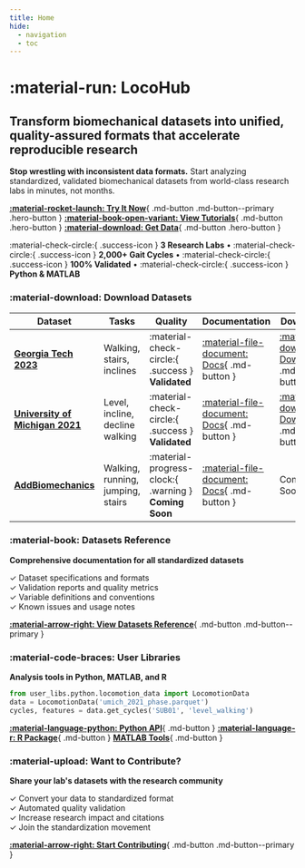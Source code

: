 ```yaml
---
title: Home
hide:
  - navigation
  - toc
---
```


<div class="hero-section" markdown>

# :material-run: LocoHub

## Transform biomechanical datasets into unified, quality-assured formats that accelerate reproducible research

**Stop wrestling with inconsistent data formats.** Start analyzing standardized, validated biomechanical datasets from world-class research labs in minutes, not months.

<div class="hero-actions" markdown>

[**:material-rocket-launch: Try It Now**](users/){ .md-button .md-button--primary .hero-button }
[**:material-book-open-variant: View Tutorials**](users/tutorials/python/){ .md-button .hero-button }
[**:material-download: Get Data**](https://www.dropbox.com/scl/fo/mhkiv4d3zvnbtdlujvgje/ACPxjnoj6XxL60QZCuK1WCw?rlkey=nm5a22pktlcemud4gzod3ow09&dl=0){ .md-button .hero-button }

</div>

</div>

<div class="trust-indicators" markdown>

:material-check-circle:{ .success-icon } **3 Research Labs** • :material-check-circle:{ .success-icon } **2,000+ Gait Cycles** • :material-check-circle:{ .success-icon } **100% Validated** • :material-check-circle:{ .success-icon } **Python & MATLAB**

</div>

<div class="main-sections-grid" markdown>

<div class="main-section" markdown>

### :material-download: **Download Datasets**

| Dataset | Tasks | Quality | Documentation | Download |
|---------|-------|---------|---------------|----------|
| **[Georgia Tech 2023](reference/datasets_documentation/dataset_gtech_2023/)** | Walking, stairs, inclines | :material-check-circle:{ .success } **Validated** | [:material-file-document: Docs](reference/datasets_documentation/dataset_gtech_2023/){ .md-button } | [:material-download: Download](https://www.dropbox.com/scl/fo/mhkiv4d3zvnbtdlujvgje/ACPxjnoj6XxL60QZCuK1WCw?rlkey=nm5a22pktlcemud4gzod3ow09&dl=0){ .md-button } |
| **[University of Michigan 2021](reference/datasets_documentation/dataset_umich_2021/)** | Level, incline, decline walking | :material-check-circle:{ .success } **Validated** | [:material-file-document: Docs](reference/datasets_documentation/dataset_umich_2021/){ .md-button } | [:material-download: Download](https://www.dropbox.com/scl/fo/mhkiv4d3zvnbtdlujvgje/ACPxjnoj6XxL60QZCuK1WCw?rlkey=nm5a22pktlcemud4gzod3ow09&dl=0){ .md-button } |
| **[AddBiomechanics](reference/datasets_documentation/dataset_addbiomechanics/)** | Walking, running, jumping, stairs | :material-progress-clock:{ .warning } **Coming Soon** | [:material-file-document: Docs](reference/datasets_documentation/dataset_addbiomechanics/){ .md-button } | Coming Soon |

</div>

<div class="dashboard-tile" markdown>

### :material-book: **Datasets Reference**

**Comprehensive documentation for all standardized datasets**

✓ Dataset specifications and formats  
✓ Validation reports and quality metrics  
✓ Variable definitions and conventions  
✓ Known issues and usage notes  

[**:material-arrow-right: View Datasets Reference**](reference/datasets_documentation/){ .md-button .md-button--primary }

</div>

<div class="dashboard-tile" markdown>

### :material-code-braces: **User Libraries**

**Analysis tools in Python, MATLAB, and R**

```python
from user_libs.python.locomotion_data import LocomotionData
data = LocomotionData('umich_2021_phase.parquet')
cycles, features = data.get_cycles('SUB01', 'level_walking')
```

[**:material-language-python: Python API**](users/api/locomotion-data-api/){ .md-button } [**:material-language-r: R Package**](users/tutorials/r/){ .md-button } [**MATLAB Tools**](users/tutorials/matlab/){ .md-button }

</div>

<div class="dashboard-tile" markdown>

### :material-upload: **Want to Contribute?**

**Share your lab's datasets with the research community**

✓ Convert your data to standardized format  
✓ Automated quality validation  
✓ Increase research impact and citations  
✓ Join the standardization movement  

[**:material-arrow-right: Start Contributing**](contributing/){ .md-button .md-button--primary }

</div>

</div>